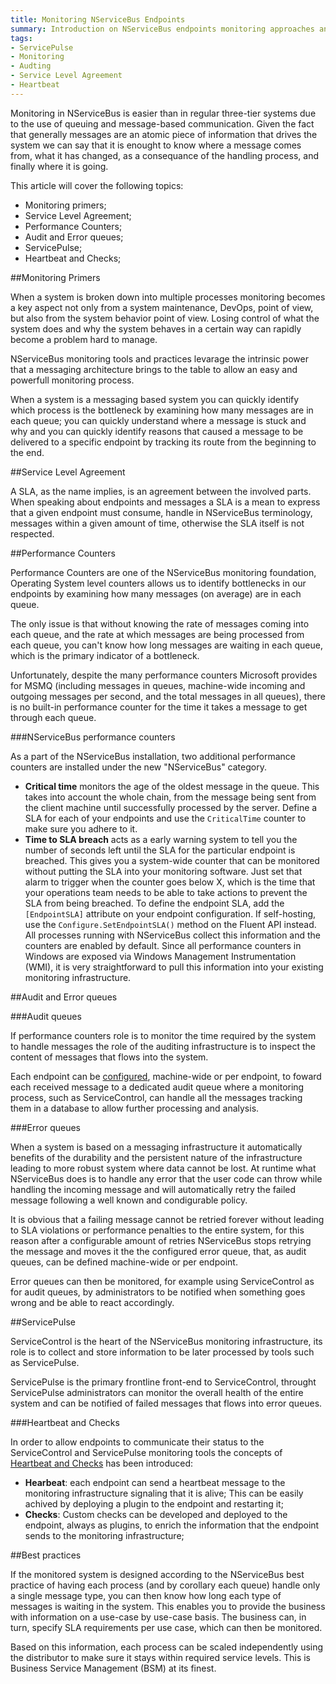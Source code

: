 ```yaml
---
title: Monitoring NServiceBus Endpoints
summary: Introduction on NServiceBus endpoints monitoring approaches and tools
tags:
- ServicePulse
- Monitoring
- Audting
- Service Level Agreement
- Heartbeat
---
```

Monitoring in NServiceBus is easier than in regular three-tier systems due to the use of queuing and message-based communication. Given the fact that generally messages are an atomic piece of information that drives the system we can say that it is enought to know where a message comes from, what it has changed, as a consequance of the handling process, and finally where it is going.

This article will cover the following topics:

* Monitoring primers;
* Service Level Agreement;
* Performance Counters;
* Audit and Error queues;
* ServicePulse;
* Heartbeat and Checks;

##Monitoring Primers

When a system is broken down into multiple processes monitoring becomes a key aspect not only from a system maintenance, DevOps, point of view, but also from the system behavior point of view. Losing control of what the system does and why the system behaves in a certain way can rapidly become a problem hard to manage.

NServiceBus monitoring tools and practices levarage the intrinsic power that a messaging architecture brings to the table to allow an easy and powerfull monitoring process.

When a system is a messaging based system you can quickly identify which process is the bottleneck by examining how many messages are in each queue; you can quickly understand where a message is stuck and why and you can quickly identify reasons that caused a message to be delivered to a specific endpoint by tracking its route from the beginning to the end.

##Service Level Agreement

A SLA, as the name implies, is an agreement between the involved parts. When speaking about endpoints and messages a SLA is a mean to express that a given endpoint must consume, handle in NServiceBus terminology, messages within a given amount of time, otherwise the SLA itself is not respected.

##Performance Counters

Performance Counters are one of the NServiceBus monitoring foundation, Operating System level counters allows us to identify bottlenecks in our endpoints by examining how many messages (on average) are in each queue.

The only issue is that without knowing the rate of messages coming into each queue, and the rate at which messages are being processed from each queue, you can't know how long messages are waiting in each queue, which is the primary indicator of a bottleneck.

Unfortunately, despite the many performance counters Microsoft provides for MSMQ (including messages in queues, machine-wide incoming and outgoing messages per second, and the total messages in all queues), there is no built-in performance counter for the time it takes a message to get through each queue.

###NServiceBus performance counters

As a part of the NServiceBus installation, two additional performance counters are installed under the new "NServiceBus" category.

* **Critical time** monitors the age of the oldest message in the queue. This takes into account the whole chain, from the message being sent from the client machine until successfully processed by the server. Define a SLA for each of your endpoints and use the `CriticalTime` counter to make sure you adhere to it.
* **Time to SLA breach** acts as a early warning system to tell you the number of seconds left until the SLA for the particular endpoint is breached. This gives you a system-wide counter that can be monitored without putting the SLA into your monitoring software. Just set that alarm to trigger when the counter goes below X, which is the time that your operations team needs to be able to take actions to prevent the SLA from being breached. To define the endpoint SLA, add the `[EndpointSLA]` attribute on your endpoint configuration. If self-hosting, use the `Configure.SetEndpointSLA()` method on the Fluent API instead. All processes running with NServiceBus collect this information and the counters are enabled by default. Since all performance counters in Windows are exposed via Windows Management Instrumentation (WMI), it is very straightforward to pull this information into your existing monitoring infrastructure.

##Audit and Error queues

###Audit queues

If performance counters role is to monitor the time required by the system to handle messages the role of the auditing infrastructure is to inspect the content of messages that flows into the system.

Each endpoint can be [configured](/NServiceBus/auditing-with-nservicebus), machine-wide or per endpoint, to foward each received message to a dedicated audit queue where a monitoring process, such as ServiceControl, can handle all the messages tracking them in a database to allow further processing and analysis.

###Error queues

When a system is based on a messaging infrastructure it automatically benefits of the durability and the persistent nature of the infrastructure leading to more robust system where data cannot be lost. At runtime what NServiceBus does is to handle any error that the user code can throw while handling the incoming message and will automatically retry the failed message following a well known and condigurable policy.

It is obvious that a failing message cannot be retried forever without leading to SLA violations or performance penalties to the entire system, for this reason after a configurable amount of retries NServiceBus stops retrying the message and moves it the the configured error queue, that, as audit queues, can be defined machine-wide or per endpoint.

Error queues can then be monitored, for example using ServiceControl as for audit queues, by administrators to be notified when something goes wrong and be able to react accordingly.

##ServicePulse

ServiceControl is the heart of the NServiceBus monitoring infrastructure, its role is to collect and store information to be later processed by tools such as ServicePulse.

ServicePulse is the primary frontline front-end to ServiceControl, throught ServicePulse administrators can monitor the overall health of the entire system and can be notified of failed messages that flows into error queues.

###Heartbeat and Checks

In order to allow endpoints to communicate their status to the ServiceControl and ServicePulse monitoring tools the concepts of [Heartbeat and Checks](/ServicePulse/how-to-configure-endpoints-for-monitoring) has been introduced:

* **Hearbeat**: each endpoint can send a heartbeat message to the monitoring infrastructure signaling that it is alive; This can be easily achived by deploying a plugin to the endpoint and restarting it;
* **Checks**: Custom checks can be developed and deployed to the endpoint, always as plugins, to enrich the information that the endpoint sends to the monitoring infrastructure;

##Best practices

If the monitored system is designed according to the NServiceBus best practice of having each process (and by corollary each queue) handle only a single message type, you can then know how long each type of messages is waiting in the system. This enables you to provide the business with information on a use-case by use-case basis. The business can, in turn, specify SLA requirements per use case, which can then be monitored.

Based on this information, each process can be scaled independently using the distributor to make sure it stays within required service levels. This is Business Service Management (BSM) at its finest.
